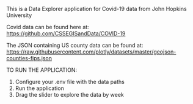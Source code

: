 This is a Data Explorer application for Covid-19 data from John Hopkins University

Covid data can be found here at:
https://github.com/CSSEGISandData/COVID-19

The JSON containing US county data can be found at:
https://raw.githubusercontent.com/plotly/datasets/master/geojson-counties-fips.json

TO RUN THE APPLICATION:

1. Configure your .env file with the data paths
2. Run the application
3. Drag the slider to explore the data by week
